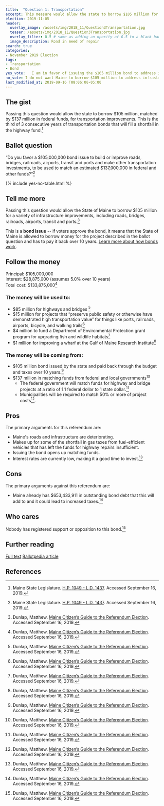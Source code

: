 ```yaml
---
title:  "Question 1: Transportation"
excerpt: This measure would allow the state to borrow $105 million for transportation improvements.
election: 2019-11-05
header:
  overlay_image: /assets/img/2018_11/Question3Transportation.jpg
  teaser: /assets/img/2018_11/Question3Transportation.jpg
  overlay_filter: 0.5 # same as adding an opacity of 0.5 to a black background
  image_description: Road in need of repair
search: true
categories:
- November 2019 Election
tags:
- Transportation
- Bond
yes_vote:   I am in favor of issuing the $105 million bond to address infrastructure improvements.
no_vote: I do not want Maine to borrow $105 million to address infrastructure improvements.
last_modified_at: 2019-09-16 T08:06:00-05:00
---
```


## The gist
Passing this question would allow the state to borrow $105 million, matched by $137 million in federal funds, for transportation improvements. This is the third of 3 consecutive years of transportation bonds that will fill a shortfall in the highway fund.[^1]

## Ballot question
“Do you favor a $105,000,000 bond issue to build or improve roads, bridges, railroads, airports, transit and ports and make other transportation investments, to be used to match an estimated $137,000,000 in federal and other funds?”[^1]

{% include yes-no-table.html %}


## Tell me more
Passing this question would allow the State of Maine to borrow $105 million for a variety of infrastructure improvements, including roads, bridges, railroads, airports, transit and ports.[^3]

This is a **bond issue** -- if voters approve the bond, it means that the State of Maine is allowed to borrow money for the project described in the ballot question and has to pay it back over 10 years. [Learn more about how bonds work](/bonds).

## Follow the money
Principal: $105,000,000
<br>Interest: $28,875,000 (assumes 5.0% over 10 years)
<br>Total cost:  $133,875,000[^3]

### The money will be used to:
* $85 million for highways and bridges [^3]
* $15 million for projects that “preserve public safety or otherwise have demonstrated high transportation value” for things like  ports, railroads, airports, bicycle, and walking trails[^3]
* $4 million to fund a Department of Environmental Protection grant program for upgrading fish and wildlife habitats[^3]
* $1 million for improving a wharf at the Gulf of Maine Research Institute[^3]

### The money will be coming from:
* $105 million bond issued by the state  and paid back through the budget and taxes over 10 years.[^3]  
* $137 million in matching funds from federal and local governments[^3]  
  - The federal government will match funds for highway and bridge projects at a ratio of 1.1 federal dollar to 1 state dollar.[^3]
  - Municipalities will be required to match 50% or more of project costs[^3].

## Pros
The primary arguments for this referendum are:

* Maine's roads and infrastructure are deteriorating.
* Makes up for some of the shortfall in gas taxes from fuel-efficient vehicles that has left the funds for highway repairs insufficient.
* Issuing the bond opens up matching funds.
* Interest rates are currently low, making it a good time to invest.[^3]

## Cons
The primary arguments against this referendum are:
* Maine already has $653,433,911 in outstanding bond debt that this will add to and it could lead to increased taxes.[^3]

## Who cares
Nobody has registered support or opposition to this bond.[^3]

## Further reading
[Full text](https://www1.maine.gov/sos/cec/elec/upcoming/pdf/plchap532.pdf)
[Ballotpedia article](https://ballotpedia.org/Maine_Transportation_Infrastructure_Bond_Issue_(2019))

## References
[^1]: Maine State Legislature. [H.P. 1049 - L.D. 1437](https://www1.maine.gov/sos/cec/elec/upcoming/pdf/ld1437.pdf). Accessed September 16, 2019.

[^2]: Ballotpedia State Desk. [Maine Transportation Infrastructure Bond Issue (2019)](https://ballotpedia.org/Maine_Transportation_Infrastructure_Bond_Issue_(2019)). Ballotpedia. Accessed September 16, 2019.

[^3]: Dunlap, Matthew. [Maine Citizen’s Guide to the Referendum Election](https://www.maine.gov/sos/cec/elec/upcoming/pdf/citizensguide19.pdf). Accessed September 16, 2019.
